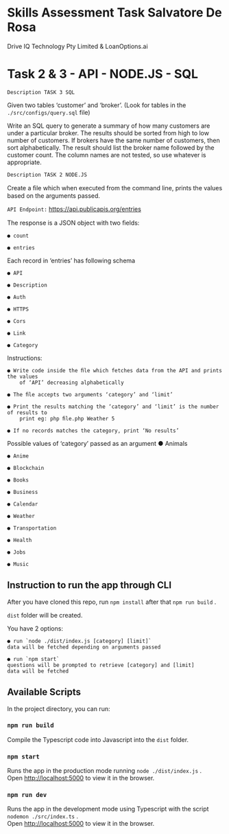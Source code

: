 # Skills Assessment Task Salvatore De Rosa

Drive IQ Technology Pty Limited
&
LoanOptions.ai

# Task 2 & 3 - API - NODE.JS - SQL

`Description TASK 3 SQL`

Given two tables ‘customer’ and ‘broker’. (Look for tables in the `./src/configs/query.sql` file)

Write an SQL query to generate a summary of
how many customers are under a particular broker. The results should be sorted from
high to low number of customers. If brokers have the same number of customers, then
sort alphabetically. The result should list the broker name followed by the customer
count. The column names are not tested, so use whatever is appropriate.


`Description TASK 2 NODE.JS`

Create a ﬁle which when executed from the command line, prints the values based on the arguments passed.

`API Endpoint:`
https://api.publicapis.org/entries

The response is a JSON object with two ﬁelds:

    ● count

    ● entries

Each record in ‘entries’ has following schema

    ● API

    ● Description

    ● Auth

    ● HTTPS

    ● Cors
    
    ● Link
    
    ● Category

Instructions:

    ● Write code inside the ﬁle which fetches data from the API and prints the values
        of ‘API’ decreasing alphabetically

    ● The ﬁle accepts two arguments ‘category’ and ‘limit’

    ● Print the results matching the ‘category’ and ‘limit’ is the number of results to
        print eg: php ﬁle.php Weather 5

    ● If no records matches the category, print ‘No results’
    
Possible values of ‘category’ passed as an argument
    ● Animals

    ● Anime
    
    ● Blockchain
    
    ● Books
    
    ● Business
    
    ● Calendar
    
    ● Weather
    
    ● Transportation
    
    ● Health
    
    ● Jobs
    
    ● Music

## Instruction to run the app through CLI

After you have cloned this repo, run `npm install` after that `npm run build` .

`dist` folder will be created.

You have 2 options:

    ● run `node ./dist/index.js [category] [limit]`
    data will be fetched depending on arguments passed

    ● run `npm start`
    questions will be prompted to retrieve [category] and [limit]
    data will be fetched

## Available Scripts

In the project directory, you can run:

### `npm run build`

Compile the Typescript code into Javascript into the `dist` folder.


### `npm start`

Runs the app in the production mode running `node ./dist/index.js` .\
Open [http://localhost:5000](http://localhost:5000) to view it in the browser.


### `npm run dev`

Runs the app in the development mode using Typescript with the script `nodemon ./src/index.ts` .\
Open [http://localhost:5000](http://localhost:5000) to view it in the browser.
